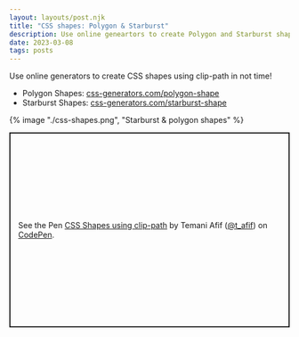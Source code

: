 ```yaml
---
layout: layouts/post.njk
title: "CSS shapes: Polygon & Starburst"
description: Use online geneartors to create Polygon and Starburst shapes using clip-path
date: 2023-03-08
tags: posts
---
```


Use online generators to create CSS shapes using clip-path in not time! 

* Polygon Shapes: [css-generators.com/polygon-shape](https://css-generators.com/polygon-shape)
* Starburst Shapes:  [css-generators.com/starburst-shape](https://css-generators.com/starburst-shape)


{% image "./css-shapes.png", "Starburst & polygon shapes" %}

<p class="codepen" data-height="350" data-default-tab="result" data-slug-hash="KKxXRWB" data-preview="true" data-user="t_afif" style="height: 350px; box-sizing: border-box; display: flex; align-items: center; justify-content: center; border: 2px solid; margin: 1em 0; padding: 1em;">
  <span>See the Pen <a href="https://codepen.io/t_afif/pen/KKxXRWB">
  CSS Shapes using clip-path</a> by Temani Afif (<a href="https://codepen.io/t_afif">@t_afif</a>)
  on <a href="https://codepen.io">CodePen</a>.</span>
</p>
<script async src="https://cpwebassets.codepen.io/assets/embed/ei.js"></script>

